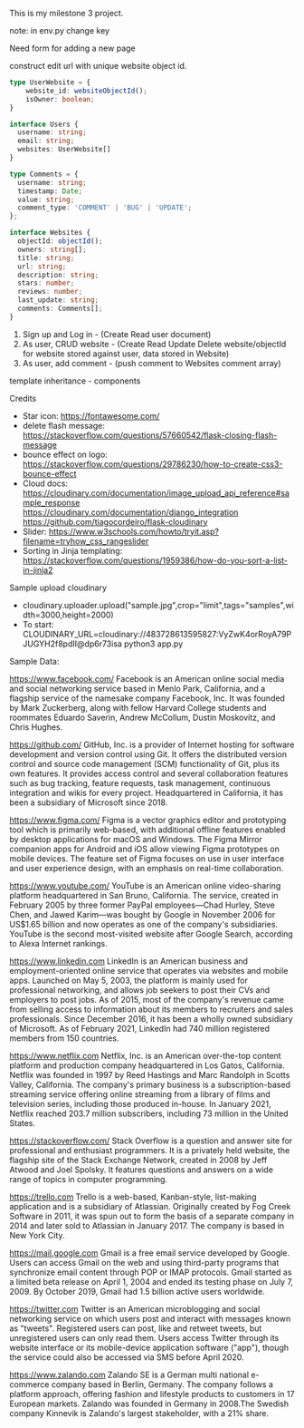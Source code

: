 This is my milestone 3 project.

note: in env.py change key

Need form for adding a new page

construct edit url with unique website object id.

```typescript
type UserWebsite = {
    website_id: websiteObjectId();
    isOwner: boolean;
}

interface Users {
  username: string;
  email: string;
  websites: UserWebsite[]
}

type Comments = {
  username: string;
  timestamp: Date;
  value: string;
  comment_type: 'COMMENT' | 'BUG' | 'UPDATE';
};

interface Websites {
  objectId: objectId();
  owners: string[];
  title: string;
  url: string;
  description: string;
  stars: number;
  reviews: number;
  last_update: string;
  comments: Comments[];
}
```

1. Sign up and Log in - (Create Read user document)
2. As user, CRUD website - (Create Read Update Delete website/objectId for website stored against user, data stored in Website)
3. As user, add comment - (push comment to Websites comment array)

template inheritance - components

Credits

- Star icon: https://fontawesome.com/
- delete flash message: https://stackoverflow.com/questions/57660542/flask-closing-flash-message
- bounce effect on logo: https://stackoverflow.com/questions/29786230/how-to-create-css3-bounce-effect
- Cloud docs: https://cloudinary.com/documentation/image_upload_api_reference#sample_response
  https://cloudinary.com/documentation/django_integration
  https://github.com/tiagocordeiro/flask-cloudinary
- Slider: https://www.w3schools.com/howto/tryit.asp?filename=tryhow_css_rangeslider
- Sorting in Jinja templating: https://stackoverflow.com/questions/1959386/how-do-you-sort-a-list-in-jinja2

Sample upload cloudinary

- cloudinary.uploader.upload("sample.jpg",crop="limit",tags="samples",width=3000,height=2000)
- To start: CLOUDINARY_URL=cloudinary://483728613595827:VyZwK4orRoyA79PJUGYH2f8pdII@dp6r73isa python3 app.py

Sample Data:

https://www.facebook.com/
Facebook is an American online social media and social networking service based in Menlo Park, California, and a flagship service of the namesake company Facebook, Inc. It was founded by Mark Zuckerberg, along with fellow Harvard College students and roommates Eduardo Saverin, Andrew McCollum, Dustin Moskovitz, and Chris Hughes.

https://github.com/
GitHub, Inc. is a provider of Internet hosting for software development and version control using Git. It offers the distributed version control and source code management (SCM) functionality of Git, plus its own features. It provides access control and several collaboration features such as bug tracking, feature requests, task management, continuous integration and wikis for every project. Headquartered in California, it has been a subsidiary of Microsoft since 2018.

https://www.figma.com/
Figma is a vector graphics editor and prototyping tool which is primarily web-based, with additional offline features enabled by desktop applications for macOS and Windows. The Figma Mirror companion apps for Android and iOS allow viewing Figma prototypes on mobile devices. The feature set of Figma focuses on use in user interface and user experience design, with an emphasis on real-time collaboration.

https://www.youtube.com/
YouTube is an American online video-sharing platform headquartered in San Bruno, California. The service, created in February 2005 by three former PayPal employees—Chad Hurley, Steve Chen, and Jawed Karim—was bought by Google in November 2006 for US$1.65 billion and now operates as one of the company's subsidiaries. YouTube is the second most-visited website after Google Search, according to Alexa Internet rankings.

https://www.linkedin.com
LinkedIn is an American business and employment-oriented online service that operates via websites and mobile apps. Launched on May 5, 2003, the platform is mainly used for professional networking, and allows job seekers to post their CVs and employers to post jobs. As of 2015, most of the company's revenue came from selling access to information about its members to recruiters and sales professionals. Since December 2016, it has been a wholly owned subsidiary of Microsoft. As of February 2021, LinkedIn had 740 million registered members from 150 countries.

https://www.netflix.com
Netflix, Inc. is an American over-the-top content platform and production company headquartered in Los Gatos, California. Netflix was founded in 1997 by Reed Hastings and Marc Randolph in Scotts Valley, California. The company's primary business is a subscription-based streaming service offering online streaming from a library of films and television series, including those produced in-house. In January 2021, Netflix reached 203.7 million subscribers, including 73 million in the United States.

https://stackoverflow.com/
Stack Overflow is a question and answer site for professional and enthusiast programmers. It is a privately held website, the flagship site of the Stack Exchange Network, created in 2008 by Jeff Atwood and Joel Spolsky. It features questions and answers on a wide range of topics in computer programming.

https://trello.com
Trello is a web-based, Kanban-style, list-making application and is a subsidiary of Atlassian. Originally created by Fog Creek Software in 2011, it was spun out to form the basis of a separate company in 2014 and later sold to Atlassian in January 2017. The company is based in New York City.

https://mail.google.com
Gmail is a free email service developed by Google. Users can access Gmail on the web and using third-party programs that synchronize email content through POP or IMAP protocols. Gmail started as a limited beta release on April 1, 2004 and ended its testing phase on July 7, 2009. By October 2019, Gmail had 1.5 billion active users worldwide.

https://twitter.com
Twitter is an American microblogging and social networking service on which users post and interact with messages known as "tweets". Registered users can post, like and retweet tweets, but unregistered users can only read them. Users access Twitter through its website interface or its mobile-device application software ("app"), though the service could also be accessed via SMS before April 2020.

https://www.zalando.com
Zalando SE is a German multi national e-commerce company based in Berlin, Germany. The company follows a platform approach, offering fashion and lifestyle products to customers in 17 European markets. Zalando was founded in Germany in 2008.The Swedish company Kinnevik is Zalando's largest stakeholder, with a 21% share.
